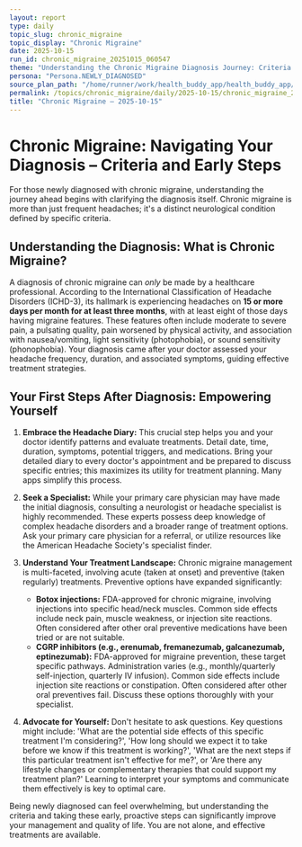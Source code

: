 ```yaml
---
layout: report
type: daily
topic_slug: chronic_migraine
topic_display: "Chronic Migraine"
date: 2025-10-15
run_id: chronic_migraine_20251015_060547
theme: "Understanding the Chronic Migraine Diagnosis Journey: Criteria and Early Steps"
persona: "Persona.NEWLY_DIAGNOSED"
source_plan_path: "/home/runner/work/health_buddy_app/health_buddy_app/.results/chronic_migraine/weekly_plan/2025-10-13/plan.json"
permalink: /topics/chronic_migraine/daily/2025-10-15/chronic_migraine_20251015_060547/
title: "Chronic Migraine — 2025-10-15"
---
```


# Chronic Migraine: Navigating Your Diagnosis – Criteria and Early Steps

For those newly diagnosed with chronic migraine, understanding the journey ahead begins with clarifying the diagnosis itself. Chronic migraine is more than just frequent headaches; it's a distinct neurological condition defined by specific criteria.

## Understanding the Diagnosis: What is Chronic Migraine?

A diagnosis of chronic migraine can *only* be made by a healthcare professional. According to the International Classification of Headache Disorders (ICHD-3), its hallmark is experiencing headaches on **15 or more days per month for at least three months**, with at least eight of those days having migraine features. These features often include moderate to severe pain, a pulsating quality, pain worsened by physical activity, and association with nausea/vomiting, light sensitivity (photophobia), or sound sensitivity (phonophobia). Your diagnosis came after your doctor assessed your headache frequency, duration, and associated symptoms, guiding effective treatment strategies.

## Your First Steps After Diagnosis: Empowering Yourself

1.  **Embrace the Headache Diary:** This crucial step helps you and your doctor identify patterns and evaluate treatments. Detail date, time, duration, symptoms, potential triggers, and medications. Bring your detailed diary to every doctor's appointment and be prepared to discuss specific entries; this maximizes its utility for treatment planning. Many apps simplify this process.

2.  **Seek a Specialist:** While your primary care physician may have made the initial diagnosis, consulting a neurologist or headache specialist is highly recommended. These experts possess deep knowledge of complex headache disorders and a broader range of treatment options. Ask your primary care physician for a referral, or utilize resources like the American Headache Society's specialist finder.

3.  **Understand Your Treatment Landscape:** Chronic migraine management is multi-faceted, involving acute (taken at onset) and preventive (taken regularly) treatments. Preventive options have expanded significantly:
    *   **Botox injections:** FDA-approved for chronic migraine, involving injections into specific head/neck muscles. Common side effects include neck pain, muscle weakness, or injection site reactions. Often considered after other oral preventive medications have been tried or are not suitable.
    *   **CGRP inhibitors (e.g., erenumab, fremanezumab, galcanezumab, eptinezumab):** FDA-approved for migraine prevention, these target specific pathways. Administration varies (e.g., monthly/quarterly self-injection, quarterly IV infusion). Common side effects include injection site reactions or constipation. Often considered after other oral preventives fail.
    Discuss these options thoroughly with your specialist.

4.  **Advocate for Yourself:** Don't hesitate to ask questions. Key questions might include: 'What are the potential side effects of this specific treatment I'm considering?', 'How long should we expect it to take before we know if this treatment is working?', 'What are the next steps if this particular treatment isn't effective for me?', or 'Are there any lifestyle changes or complementary therapies that could support my treatment plan?' Learning to interpret your symptoms and communicate them effectively is key to optimal care.

Being newly diagnosed can feel overwhelming, but understanding the criteria and taking these early, proactive steps can significantly improve your management and quality of life. You are not alone, and effective treatments are available.
